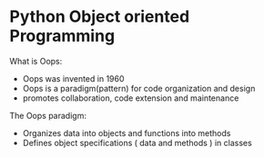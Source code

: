 # Python Object oriented Programming


What is Oops:

 * Oops was invented in 1960
 * Oops is a paradigm(pattern) for code organization and design
 * promotes collaboration, code extension and maintenance

The Oops paradigm:
 * Organizes data into objects and functions into methods
 * Defines object specifications ( data and methods ) in classes
